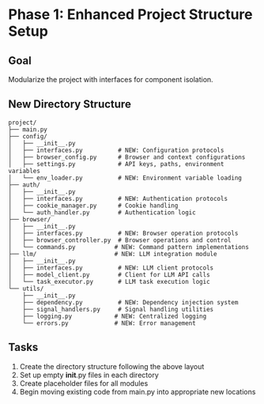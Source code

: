 # Phase 1: Enhanced Project Structure Setup

## Goal

Modularize the project with interfaces for component isolation.

## New Directory Structure

```
project/
├── main.py
├── config/
│   ├── __init__.py
│   ├── interfaces.py          # NEW: Configuration protocols
│   ├── browser_config.py      # Browser and context configurations
│   ├── settings.py            # API keys, paths, environment variables
│   └── env_loader.py          # NEW: Environment variable loading
├── auth/
│   ├── __init__.py
│   ├── interfaces.py          # NEW: Authentication protocols
│   ├── cookie_manager.py      # Cookie handling
│   └── auth_handler.py        # Authentication logic
├── browser/
│   ├── __init__.py
│   ├── interfaces.py          # NEW: Browser operation protocols
│   ├── browser_controller.py  # Browser operations and control
│   └── commands.py           # NEW: Command pattern implementations
├── llm/                      # NEW: LLM integration module
│   ├── __init__.py
│   ├── interfaces.py          # NEW: LLM client protocols
│   ├── model_client.py        # Client for LLM API calls
│   └── task_executor.py       # LLM task execution logic
└── utils/
    ├── __init__.py
    ├── dependency.py          # NEW: Dependency injection system
    ├── signal_handlers.py     # Signal handling utilities
    ├── logging.py            # NEW: Centralized logging
    └── errors.py             # NEW: Error management
```

## Tasks

1. Create the directory structure following the above layout
2. Set up empty **init**.py files in each directory
3. Create placeholder files for all modules
4. Begin moving existing code from main.py into appropriate new locations
